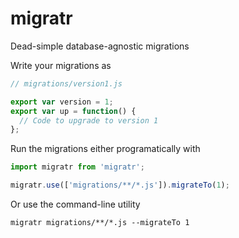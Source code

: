 # migratr
Dead-simple database-agnostic migrations

Write your migrations as
```javascript
// migrations/version1.js

export var version = 1;
export var up = function() {
  // Code to upgrade to version 1
};
```

Run the migrations either programatically with
```javascript
import migratr from 'migratr';

migratr.use(['migrations/**/*.js']).migrateTo(1);
```

Or use the command-line utility
```
migratr migrations/**/*.js --migrateTo 1
```
